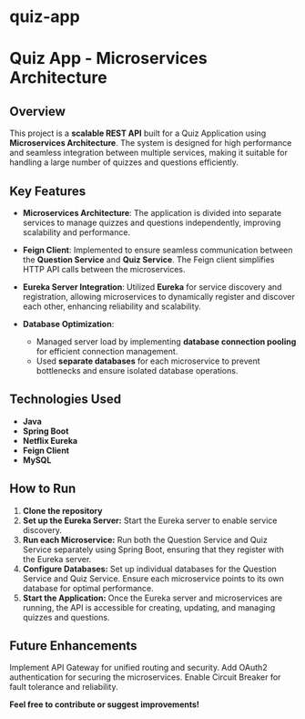 # quiz-app
# Quiz App - Microservices Architecture

## Overview

This project is a **scalable REST API** built for a Quiz Application using **Microservices Architecture**. The system is designed for high performance and seamless integration between multiple services, making it suitable for handling a large number of quizzes and questions efficiently.

## Key Features

- **Microservices Architecture**: The application is divided into separate services to manage quizzes and questions independently, improving scalability and performance.
  
- **Feign Client**: Implemented to ensure seamless communication between the **Question Service** and **Quiz Service**. The Feign client simplifies HTTP API calls between the microservices.

- **Eureka Server Integration**: Utilized **Eureka** for service discovery and registration, allowing microservices to dynamically register and discover each other, enhancing reliability and scalability.

- **Database Optimization**: 
  - Managed server load by implementing **database connection pooling** for efficient connection management.
  - Used **separate databases** for each microservice to prevent bottlenecks and ensure isolated database operations.

## Technologies Used

- **Java**
- **Spring Boot**
- **Netflix Eureka**
- **Feign Client**
- **MySQL**
  
## How to Run

1. **Clone the repository**
2. **Set up the Eureka Server:** Start the Eureka server to enable service discovery.
3. **Run each Microservice:** Run both the Question Service and Quiz Service separately using Spring Boot, ensuring that they register with the Eureka server.
4. **Configure Databases:** Set up individual databases for the Question Service and Quiz Service. Ensure each microservice points to its own database for optimal performance.
5. **Start the Application:** Once the Eureka server and microservices are running, the API is accessible for creating, updating, and managing quizzes and questions.

## Future Enhancements
Implement API Gateway for unified routing and security.
Add OAuth2 authentication for securing the microservices.
Enable Circuit Breaker for fault tolerance and reliability.

**Feel free to contribute or suggest improvements!**

